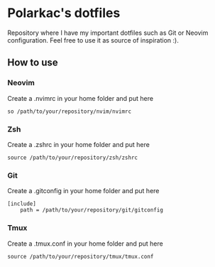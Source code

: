 # Polarkac's dotfiles

Repository where I have my important dotfiles such as Git or Neovim configuration.
Feel free to use it as source of inspiration :).

## How to use
### Neovim
Create a .nvimrc in your home folder and put here

```
so /path/to/your/repository/nvim/nvimrc
```

### Zsh
Create a .zshrc in your home folder and put here

```
source /path/to/your/repository/zsh/zshrc
```

### Git
Create a .gitconfig in your home folder and put here

```
[include]
    path = /path/to/your/repository/git/gitconfig
```

### Tmux
Create a .tmux.conf in your home folder and put here

```
source /path/to/your/repository/tmux/tmux.conf
```
